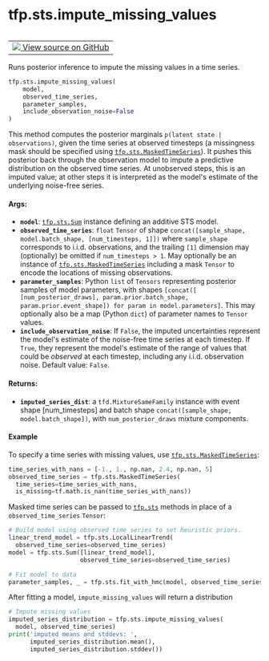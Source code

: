 <div itemscope itemtype="http://developers.google.com/ReferenceObject">
<meta itemprop="name" content="tfp.sts.impute_missing_values" />
<meta itemprop="path" content="Stable" />
</div>

# tfp.sts.impute_missing_values


<table class="tfo-notebook-buttons tfo-api" align="left">

<td>
  <a target="_blank" href="https://github.com/tensorflow/probability/blob/master/tensorflow_probability/python/sts/forecast.py">
    <img src="https://www.tensorflow.org/images/GitHub-Mark-32px.png" />
    View source on GitHub
  </a>
</td></table>



Runs posterior inference to impute the missing values in a time series.

``` python
tfp.sts.impute_missing_values(
    model,
    observed_time_series,
    parameter_samples,
    include_observation_noise=False
)
```



<!-- Placeholder for "Used in" -->

This method computes the posterior marginals `p(latent state | observations)`,
given the time series at observed timesteps (a missingness mask should
be specified using <a href="../../tfp/sts/MaskedTimeSeries.md"><code>tfp.sts.MaskedTimeSeries</code></a>). It pushes this posterior back
through the observation model to impute a predictive distribution on the
observed time series. At unobserved steps, this is an imputed value; at other
steps it is interpreted as the model's estimate of the underlying noise-free
series.

#### Args:


* <b>`model`</b>: <a href="../../tfp/sts/Sum.md"><code>tfp.sts.Sum</code></a> instance defining an additive STS model.
* <b>`observed_time_series`</b>: `float` `Tensor` of shape
  `concat([sample_shape, model.batch_shape, [num_timesteps, 1]])` where
  `sample_shape` corresponds to i.i.d. observations, and the trailing `[1]`
  dimension may (optionally) be omitted if `num_timesteps > 1`. May
  optionally be an instance of <a href="../../tfp/sts/MaskedTimeSeries.md"><code>tfp.sts.MaskedTimeSeries</code></a> including a
  mask `Tensor` to encode the locations of missing observations.
* <b>`parameter_samples`</b>: Python `list` of `Tensors` representing posterior
  samples of model parameters, with shapes `[concat([
  [num_posterior_draws], param.prior.batch_shape,
  param.prior.event_shape]) for param in model.parameters]`. This may
  optionally also be a map (Python `dict`) of parameter names to
  `Tensor` values.
* <b>`include_observation_noise`</b>: If `False`, the imputed uncertainties
  represent the model's estimate of the noise-free time series at each
  timestep. If `True`, they represent the model's estimate of the range of
  values that could be *observed* at each timestep, including any i.i.d.
  observation noise.
  Default value: `False`.


#### Returns:


* <b>`imputed_series_dist`</b>: a `tfd.MixtureSameFamily` instance with event shape
  [num_timesteps] and batch shape `concat([sample_shape,
  model.batch_shape])`, with `num_posterior_draws` mixture components.

#### Example

To specify a time series with missing values, use <a href="../../tfp/sts/MaskedTimeSeries.md"><code>tfp.sts.MaskedTimeSeries</code></a>:

```python
time_series_with_nans = [-1., 1., np.nan, 2.4, np.nan, 5]
observed_time_series = tfp.sts.MaskedTimeSeries(
  time_series=time_series_with_nans,
  is_missing=tf.math.is_nan(time_series_with_nans))
```

Masked time series can be passed to <a href="../../tfp/sts.md"><code>tfp.sts</code></a> methods in place of a
`observed_time_series` `Tensor`:

```python
# Build model using observed time series to set heuristic priors.
linear_trend_model = tfp.sts.LocalLinearTrend(
  observed_time_series=observed_time_series)
model = tfp.sts.Sum([linear_trend_model],
                    observed_time_series=observed_time_series)

# Fit model to data
parameter_samples, _ = tfp.sts.fit_with_hmc(model, observed_time_series)
```

After fitting a model, `impute_missing_values` will return a distribution
```python
# Impute missing values
imputed_series_distribution = tfp.sts.impute_missing_values(
  model, observed_time_series)
print('imputed means and stddevs: ',
      imputed_series_distribution.mean(),
      imputed_series_distribution.stddev())
```